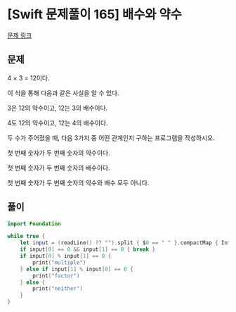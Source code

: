 # [Swift 문제풀이 165] 배수와 약수
 
[문제 링크](https://www.acmicpc.net/problem/5086)

## 문제

4 × 3 = 12이다.

이 식을 통해 다음과 같은 사실을 알 수 있다.

3은 12의 약수이고, 12는 3의 배수이다.

4도 12의 약수이고, 12는 4의 배수이다.

두 수가 주어졌을 때, 다음 3가지 중 어떤 관계인지 구하는 프로그램을 작성하시오.

첫 번째 숫자가 두 번째 숫자의 약수이다.

첫 번째 숫자가 두 번째 숫자의 배수이다.

첫 번째 숫자가 두 번째 숫자의 약수와 배수 모두 아니다.

## 풀이

```swift
import Foundation

while true {
    let input = (readLine() ?? "").split { $0 == " " }.compactMap { Int($0) }
    if input[0] == 0 && input[1] == 0 { break }
    if input[0] % input[1] == 0 {
        print("multiple")
    } else if input[1] % input[0] == 0 {
        print("factor")
    } else {
        print("neither")
    }
}
```

